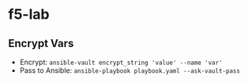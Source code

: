 # f5-lab

## Encrypt Vars

- Encrypt: `ansible-vault encrypt_string 'value' --name 'var'`
- Pass to Ansible: `ansible-playbook playbook.yaml --ask-vault-pass`
